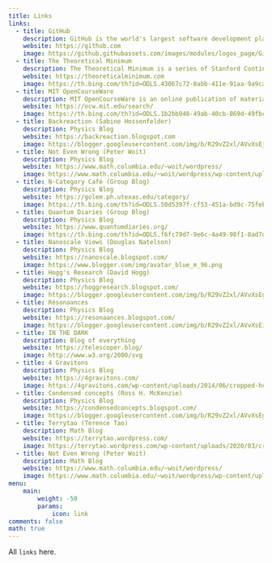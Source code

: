 ```yaml
---
title: Links
links:
  - title: GitHub
    description: GitHub is the world's largest software development platform.
    website: https://github.com
    image: https://github.githubassets.com/images/modules/logos_page/GitHub-Mark.png
  - title: The Theoretical Minimum
    description: The Theoretical Minimum is a series of Stanford Continuing Studies courses taught by world renowned physicist Leonard Susskind.
    website: https://theoreticalminimum.com
    image: https://th.bing.com/th?id=ODLS.43067c72-8abb-411e-91aa-9a9ca783afa2&w=32&h=32&qlt=90&pcl=fffffa&r=0&o=6&pid=1.
  - title: MIT OpenCourseWare
    description: MIT OpenCourseWare is an online publication of materials from over 2,500 MIT courses, freely sharing knowledge with learners and educators around the world.
    website: https://ocw.mit.edu/search/
    image: https://th.bing.com/th?id=ODLS.1b2bb948-49ab-40cb-869d-49fbc6357aa9&w=32&h=32&qlt=90&pcl=fffffc&r=0&o=6&pid=1.2
  - title: Backreaction (Sabine Hossenfelder)
    description: Physics Blog
    website: https://backreaction.blogspot.com
    image: https://blogger.googleusercontent.com/img/b/R29vZ2xl/AVvXsEj199vq8Hlk6E29e5uhenlksrxFZhW5Z1vc7R5mIjZaNMyFO6CMqBaGlrc7xBjVhVZX-8Y704UfM9GYDzp1SBEI3cqVkRAKqpDWlBAJgj2eKGYyu9tyBuxGksEr122wtT8_9mT4/s1600/br_banner_new06.jpg
  - title: Not Even Wrong (Peter Woit)
    description: Physics Blog
    website: https://www.math.columbia.edu/~woit/wordpress/
    image: https://www.math.columbia.edu/~woit/wordpress/wp-content/uploads/2019/04/wordcloud.png
  - title: N-Category Café (Group Blog)
    description: Physics Blog
    website: https://golem.ph.utexas.edu/category/
    image: https://th.bing.com/th?id=ODLS.50d5397f-cf53-451a-bd9c-75febf78d2a2&w=32&h=32&qlt=90&pcl=fffffa&r=0&o=6&pid=1.2
  - title: Quantum Diaries (Group Blog)
    description: Physics Blog
    website: https://www.quantumdiaries.org/
    image: https://th.bing.com/th?id=ODLS.f6fc79d7-9e6c-4a49-98f1-8ad7dd115d64&w=32&h=32&qlt=90&pcl=fffffa&r=0&o=6&pid=1.2
  - title: Nanoscale Views (Douglas Natelson)
    description: Physics Blog
    website: https://nanoscale.blogspot.com/
    image: https://www.blogger.com/img/avatar_blue_m_96.png
  - title: Hogg's Research (David Hogg)
    description: Physics Blog
    website: https://hoggresearch.blogspot.com/
    image: https://blogger.googleusercontent.com/img/b/R29vZ2xl/AVvXsEgzZTfH4nGDNqGzo09Vg1gXJzQ2om28BzACaf6A6qiur5JE54zdS_SHCNYQd8WHUEV2BEYgkr6Mexpl0w6HLhfg_uCaVHPKHyR8_2-zRgWqAC_bKGOlBYG2mpm1xo56EQ/s144/IMG_1959_2.JPG
  - title: Résonaances
    description: Physics Blog
    website: https://resonaances.blogspot.com/
    image: https://blogger.googleusercontent.com/img/b/R29vZ2xl/AVvXsEiHUPQ_ws_0x071WG_Jhyzs1mkD2Y1xeersjlYbsS0UeDmR9IWqlnDkv79WY8UxvzGPWVGTcqNnVfpOTGkcIMOWRXzoi6ZRluAEHjaoiQoHAXVusGtcqK-VqBZLgUAP7OnOTolY0v1HuCDN/s1600-r/Resonaances_v2_05.jpg
  - title: IN THE DARK
    description: Blog of everything
    website: https://telescoper.blog/
    image: http://www.w3.org/2000/svg
  - title: 4 Gravitons
    description: Physics Blog
    website: https://4gravitons.com/
    image: https://4gravitons.com/wp-content/uploads/2014/06/cropped-headerimage1.png
  - title: Condensed concepts (Ross H. McKenzie)
    description: Physics Blog
    website: https://condensedconcepts.blogspot.com/
    image: https://blogger.googleusercontent.com/img/b/R29vZ2xl/AVvXsEg_Mr2ObgT2fcbQ4_fBewWuCRZ6gzkmhhS3vkAIodumCqxLakwRG93kx19GwFC_pjkfEFnmXckOQayH_XIbv7HL8a_g8HAkUbyQFyHJ26Z-vSQmomKSr-bi6KeGhUfbsjo/s83/RossPriya.png
  - title: Terrytao (Terence Tao)
    description: Math Blog
    website: https://terrytao.wordpress.com/
    image: https://terrytao.wordpress.com/wp-content/uploads/2020/03/cropped-covid-19-curves-graphic-social-v3.gif
  - title: Not Even Wrong (Peter Woit)
    description: Math Blog
    website: https://www.math.columbia.edu/~woit/wordpress/
    image: https://www.math.columbia.edu/~woit/wordpress/wp-content/uploads/2019/08/mass-shell-new.png
menu:
    main: 
        weight: -50
        params:
            icon: link
comments: false
math: true
---
```


All `links` here.